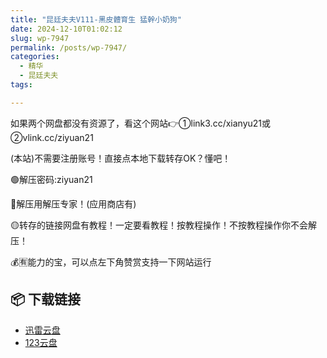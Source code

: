 ```yaml
---
title: "昆廷夫夫V111-黑皮體育生 猛幹小奶狗"
date: 2024-12-10T01:02:12
slug: wp-7947
permalink: /posts/wp-7947/
categories:
  - 精华
  - 昆廷夫夫
tags:

---
```


如果两个网盘都没有资源了，看这个网站👉①link3.cc/xianyu21或②vlink.cc/ziyuan21

(本站)不需要注册账号！直接点本地下载转存OK？懂吧！

🟢解压密码:ziyuan21

🔵解压用解压专家！(应用商店有)

🟡转存的链接网盘有教程！一定要看教程！按教程操作！不按教程操作你不会解压！

💰🈶能力的宝，可以点左下角赞赏支持一下网站运行

## 📦 下载链接
- [迅雷云盘](https://blziyuan21.com/pay-download/7947?key=6dcb44018b&down_id=0)
- [123云盘](https://blziyuan21.com/pay-download/7947?key=6dcb44018b&down_id=1)

